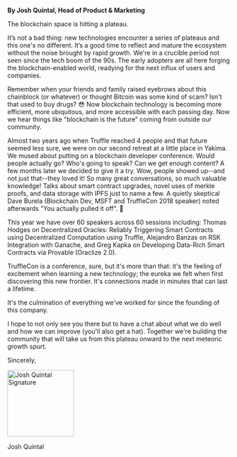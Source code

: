 **By Josh Quintal, Head of Product & Marketing**

The blockchain space is hitting a plateau.

It’s not a bad thing: new technologies encounter a series of plateaus and this one's no different. It’s a good time to reflect and mature the ecosystem without the noise brought by rapid growth. We're in a crucible period not seen since the tech boom of the 90s. The early adopters are all here forging the blockchain-enabled world, readying for the next influx of users and companies.

Remember when your friends and family raised eyebrows about this chainblock (or whatever) or thought Bitcoin was some kind of scam? Isn't that used to buy drugs? 😳 Now blockchain technology is becoming more efficient, more ubiquitous, and more accessible with each passing day. Now we hear things like "blockchain is the future" coming from outside our community.

Almost two years ago when Truffle reached 4 people and that future seemed less sure, we were on our second retreat at a little place in Yakima. We mused about putting on a blockchain developer conference. Would people actually go? Who's going to speak? Can we get enough content? A few months later we decided to give it a try. Wow, people showed up--and not just that--they loved it! So many great conversations, so much valuable knowledge! Talks about smart contract upgrades, novel uses of merkle proofs, and data storage with IPFS just to name a few. A quietly skeptical Dave Burela (Blockchain Dev, MSFT and TruffleCon 2018 speaker) noted afterwards "You actually pulled it off". 🙂

This year we have over 60 speakers across 60 sessions including: Thomas Hodges on Decentralized Oracles: Reliably Triggering Smart Contracts using Decentralized Computation using Truffle, Alejandro Banzas on RSK Integration with Ganache, and Greg Kapka on Developing Data-Rich Smart Contracts via Provable (Oraclize 2.0).

TruffleCon is a conference, sure, but it's more than that: it's the feeling of excitement when learning a new technology; the eureka we felt when first discovering this new frontier. It's connections made in minutes that can last a lifetime.

It's the culmination of everything we've worked for since the founding of this company.

I hope to not only see you there but to have a chat about what we do well and how we can improve (you'll also get a hat). Together we're building the community that will take us from this plateau onward to the next meteoric growth spurt.

Sincerely,

<p>
  <img style="margin-left: 0 !important; margin-bottom: 0 !important;" src="/img/blog/why-i-love-trufflecon/josh-signature.png" title="Josh Quintal Signature" alt="Josh Quintal Signature" width="150px">
</p>

Josh Quintal
